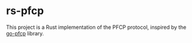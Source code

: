 # rs-pfcp
This project is a Rust implementation of the PFCP protocol, inspired by the [go-pfcp](https://github.com/wmnsk/go-pfcp) library.
